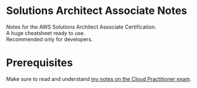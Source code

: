 # Solutions Architect Associate Notes

Notes for the AWS Solutions Architect Associate Certification.  
A huge cheatsheet ready to use.  
Recommended only for developers.

# Prerequisites

Make sure to read and understand [my notes on the Cloud Practitioner exam](https://github.com/sofianedjerbi/CloudPractitionerNotes).
